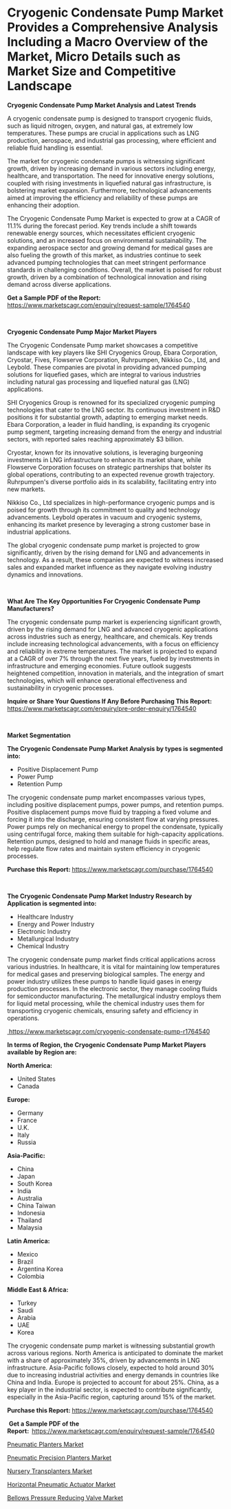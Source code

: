 <p><h1>Cryogenic Condensate Pump Market Provides a Comprehensive Analysis Including a Macro Overview of the Market, Micro Details such as Market Size and Competitive Landscape</h1></p><p><strong>Cryogenic Condensate Pump Market Analysis and Latest Trends</strong></p>
<p><p>A cryogenic condensate pump is designed to transport cryogenic fluids, such as liquid nitrogen, oxygen, and natural gas, at extremely low temperatures. These pumps are crucial in applications such as LNG production, aerospace, and industrial gas processing, where efficient and reliable fluid handling is essential. </p><p>The market for cryogenic condensate pumps is witnessing significant growth, driven by increasing demand in various sectors including energy, healthcare, and transportation. The need for innovative energy solutions, coupled with rising investments in liquefied natural gas infrastructure, is bolstering market expansion. Furthermore, technological advancements aimed at improving the efficiency and reliability of these pumps are enhancing their adoption.</p><p>The Cryogenic Condensate Pump Market is expected to grow at a CAGR of 11.1% during the forecast period. Key trends include a shift towards renewable energy sources, which necessitates efficient cryogenic solutions, and an increased focus on environmental sustainability. The expanding aerospace sector and growing demand for medical gases are also fueling the growth of this market, as industries continue to seek advanced pumping technologies that can meet stringent performance standards in challenging conditions. Overall, the market is poised for robust growth, driven by a combination of technological innovation and rising demand across diverse applications.</p></p>
<p><strong>Get a Sample PDF of the Report:&nbsp;</strong> <a href="https://www.marketscagr.com/enquiry/request-sample/1764540?utm_campaign=1905&utm_medium=2&utm_source=Github&utm_content=ia&utm_term=11042025&utm_id=cryogenic-condensate-pump">https://www.marketscagr.com/enquiry/request-sample/1764540</a></p>
<p>&nbsp;</p>
<p><strong>Cryogenic Condensate Pump Major Market Players</strong></p>
<p><p>The Cryogenic Condensate Pump market showcases a competitive landscape with key players like SHI Cryogenics Group, Ebara Corporation, Cryostar, Fives, Flowserve Corporation, Ruhrpumpen, Nikkiso Co., Ltd, and Leybold. These companies are pivotal in providing advanced pumping solutions for liquefied gases, which are integral to various industries including natural gas processing and liquefied natural gas (LNG) applications.</p><p>SHI Cryogenics Group is renowned for its specialized cryogenic pumping technologies that cater to the LNG sector. Its continuous investment in R&D positions it for substantial growth, adapting to emerging market needs. Ebara Corporation, a leader in fluid handling, is expanding its cryogenic pump segment, targeting increasing demand from the energy and industrial sectors, with reported sales reaching approximately $3 billion.</p><p>Cryostar, known for its innovative solutions, is leveraging burgeoning investments in LNG infrastructure to enhance its market share, while Flowserve Corporation focuses on strategic partnerships that bolster its global operations, contributing to an expected revenue growth trajectory. Ruhrpumpen's diverse portfolio aids in its scalability, facilitating entry into new markets.</p><p>Nikkiso Co., Ltd specializes in high-performance cryogenic pumps and is poised for growth through its commitment to quality and technology advancements. Leybold operates in vacuum and cryogenic systems, enhancing its market presence by leveraging a strong customer base in industrial applications.</p><p>The global cryogenic condensate pump market is projected to grow significantly, driven by the rising demand for LNG and advancements in technology. As a result, these companies are expected to witness increased sales and expanded market influence as they navigate evolving industry dynamics and innovations.</p></p>
<p>&nbsp;</p>
<p><strong>What Are The Key Opportunities For Cryogenic Condensate Pump Manufacturers?</strong></p>
<p><p>The cryogenic condensate pump market is experiencing significant growth, driven by the rising demand for LNG and advanced cryogenic applications across industries such as energy, healthcare, and chemicals. Key trends include increasing technological advancements, with a focus on efficiency and reliability in extreme temperatures. The market is projected to expand at a CAGR of over 7% through the next five years, fueled by investments in infrastructure and emerging economies. Future outlook suggests heightened competition, innovation in materials, and the integration of smart technologies, which will enhance operational effectiveness and sustainability in cryogenic processes.</p></p>
<p><strong>Inquire or Share Your Questions If Any Before Purchasing This Report:</strong> <a href="https://www.marketscagr.com/enquiry/pre-order-enquiry/1764540?utm_campaign=1905&utm_medium=2&utm_source=Github&utm_content=ia&utm_term=11042025&utm_id=cryogenic-condensate-pump">https://www.marketscagr.com/enquiry/pre-order-enquiry/1764540</a></p>
<p>&nbsp;</p>
<p><strong>Market Segmentation</strong></p>
<p><strong>The Cryogenic Condensate Pump Market Analysis by types is segmented into:</strong></p>
<p><ul><li>Positive Displacement Pump</li><li>Power Pump</li><li>Retention Pump</li></ul></p>
<p><p>The cryogenic condensate pump market encompasses various types, including positive displacement pumps, power pumps, and retention pumps. Positive displacement pumps move fluid by trapping a fixed volume and forcing it into the discharge, ensuring consistent flow at varying pressures. Power pumps rely on mechanical energy to propel the condensate, typically using centrifugal force, making them suitable for high-capacity applications. Retention pumps, designed to hold and manage fluids in specific areas, help regulate flow rates and maintain system efficiency in cryogenic processes.</p></p>
<p><strong>Purchase this Report:&nbsp;</strong><a href="https://www.marketscagr.com/purchase/1764540?utm_campaign=1905&utm_medium=2&utm_source=Github&utm_content=ia&utm_term=11042025&utm_id=cryogenic-condensate-pump">https://www.marketscagr.com/purchase/1764540</a></p>
<p>&nbsp;</p>
<p><strong>The Cryogenic Condensate Pump Market Industry Research by Application is segmented into:</strong></p>
<p><ul><li>Healthcare Industry</li><li>Energy and Power Industry</li><li>Electronic Industry</li><li>Metallurgical Industry</li><li>Chemical Industry</li></ul></p>
<p><p>The cryogenic condensate pump market finds critical applications across various industries. In healthcare, it is vital for maintaining low temperatures for medical gases and preserving biological samples. The energy and power industry utilizes these pumps to handle liquid gases in energy production processes. In the electronic sector, they manage cooling fluids for semiconductor manufacturing. The metallurgical industry employs them for liquid metal processing, while the chemical industry uses them for transporting cryogenic chemicals, ensuring safety and efficiency in operations.</p></p>
<p><a href="https://www.marketscagr.com/cryogenic-condensate-pump-r1764540?utm_campaign=1905&utm_medium=2&utm_source=Github&utm_content=ia&utm_term=11042025&utm_id=cryogenic-condensate-pump">&nbsp;https://www.marketscagr.com/cryogenic-condensate-pump-r1764540</a></p>
<p><strong>In terms of Region, the Cryogenic Condensate Pump Market Players available by Region are:</strong></p>
<p>
    <p> <strong> North America: </strong>
        <ul>
            <li>United States</li>
            <li>Canada</li>
        </ul>
        </p> 
    <p> <strong> Europe: </strong>
        <ul>
            <li>Germany</li>
            <li>France</li>
            <li>U.K.</li>
            <li>Italy</li>
            <li>Russia</li>
        </ul>
        </p> 
    <p> <strong> Asia-Pacific: </strong>
        <ul>
            <li>China</li>
            <li>Japan</li>
            <li>South Korea</li>
            <li>India</li>
            <li>Australia</li>
            <li>China Taiwan</li>
            <li>Indonesia</li>
            <li>Thailand</li>
            <li>Malaysia</li>
        </ul>
        </p> 
    <p> <strong> Latin America: </strong>
        <ul>
            <li>Mexico</li>
            <li>Brazil</li>
            <li>Argentina Korea</li>
            <li>Colombia</li>
        </ul>
        </p> 
    <p> <strong> Middle East & Africa: </strong>
        <ul>
            <li>Turkey</li>
            <li>Saudi</li>
            <li>Arabia</li>
            <li>UAE</li>
            <li>Korea</li>
        </ul>
    </p>
    </p>
<p><p>The cryogenic condensate pump market is witnessing substantial growth across various regions. North America is anticipated to dominate the market with a share of approximately 35%, driven by advancements in LNG infrastructure. Asia-Pacific follows closely, expected to hold around 30% due to increasing industrial activities and energy demands in countries like China and India. Europe is projected to account for about 25%. China, as a key player in the industrial sector, is expected to contribute significantly, especially in the Asia-Pacific region, capturing around 15% of the market.</p></p>
<p><strong>Purchase this Report: </strong><a href="https://www.marketscagr.com/purchase/1764540?utm_campaign=1905&utm_medium=2&utm_source=Github&utm_content=ia&utm_term=11042025&utm_id=cryogenic-condensate-pump">https://www.marketscagr.com/purchase/1764540</a></p>
<p>&nbsp;<strong>Get a Sample PDF of the Report:&nbsp;&nbsp;</strong><a href="https://www.marketscagr.com/enquiry/request-sample/1764540?utm_campaign=1905&utm_medium=2&utm_source=Github&utm_content=ia&utm_term=11042025&utm_id=cryogenic-condensate-pump">https://www.marketscagr.com/enquiry/request-sample/1764540</a></p>
<p><strong></strong></p>
<p><p><a href="https://github.com/kavechoxo/Market-Research-Report-List-1/blob/main/pneumatic-planters-market.md?utm_campaign=1905&utm_medium=2&utm_source=Github&utm_content=ia&utm_term=11042025&utm_id=cryogenic-condensate-pump">Pneumatic Planters Market</a></p><p><a href="https://github.com/gavalegeyndt26/Market-Research-Report-List-1/blob/main/pneumatic-precision-planters-market.md?utm_campaign=1905&utm_medium=2&utm_source=Github&utm_content=ia&utm_term=11042025&utm_id=cryogenic-condensate-pump">Pneumatic Precision Planters Market</a></p><p><a href="https://github.com/jensanohishi/Market-Research-Report-List-1/blob/main/nursery-transplanters-market.md?utm_campaign=1905&utm_medium=2&utm_source=Github&utm_content=ia&utm_term=11042025&utm_id=cryogenic-condensate-pump">Nursery Transplanters Market</a></p><p><a href="https://github.com/ebalabenoot/Market-Research-Report-List-1/blob/main/horizontal-pneumatic-actuator-market.md?utm_campaign=1905&utm_medium=2&utm_source=Github&utm_content=ia&utm_term=11042025&utm_id=cryogenic-condensate-pump">Horizontal Pneumatic Actuator Market</a></p><p><a href="https://github.com/qianyateina/Market-Research-Report-List-1/blob/main/bellows-pressure-reducing-valve-market.md?utm_campaign=1905&utm_medium=2&utm_source=Github&utm_content=ia&utm_term=11042025&utm_id=cryogenic-condensate-pump">Bellows Pressure Reducing Valve Market</a></p></p>